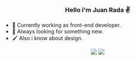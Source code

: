 ### <div align="center"> Hello i'm Juan Rada ✌</div>

- 🔭 Currently working as front-end developer.
- 👀 Always looking for something new.
- 🖌 Also i know about design.


<div align="center"> 
  <a href = "mailto:radapls8@gmail.com"><img src="https://img.shields.io/badge/-Gmail-%23333?style=for-the-badge&logo=gmail&logoColor=white" target="_blank"></a>
  <a href="https://www.linkedin.com/in/radapls/" target="_blank"><img src="https://img.shields.io/badge/-LinkedIn-%230077B5?style=for-the-badge&logo=linkedin&logoColor=white" target="_blank"></a>
</div>

